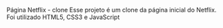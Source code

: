 Página Netflix - clone
Esse projeto é um clone da página inicial do Netflix.
Foi utilizado HTML5, CSS3 e JavaScript
